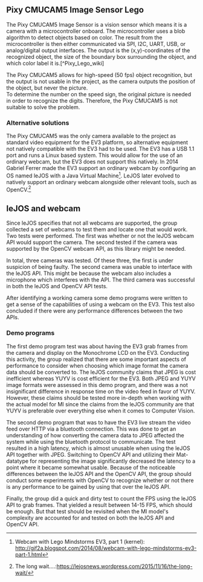 ## Pixy CMUCAM5 Image Sensor Lego
The Pixy CMUCAM5 Image Sensor is a vision sensor which means it is a camera with a microcontroller onboard. The microcontroller uses a blob algorithm to detect objects based on color. The result from the microcontroller is then either communicated via SPI, I2C, UART, USB, or analog/digital output interfaces. The output is the (x,y)-coordinates of the recognized object, the size of the boundary box surrounding the object, and which color label it is.[^Pixy_Lego_wiki]

The Pixy CMUCAM5 allows for high-speed (50 fps) object recognition, but the output is not usable in the project, as the camera outputs the position of the object, but never the picture.  
To determine the number on the speed sign, the original picture is needed in order to recognize the digits. Therefore, the Pixy CMUCAM5 is not suitable to solve the problem. 

### Alternative solutions
The Pixy CMUCAM5 was the only camera available to the project as standard video equipment for the EV3 platform, so alternative equipment not natively compatible with the EV3 had to be used.
The EV3 has a USB 1.1 port and runs a Linux based system. This would allow for the use of an ordinary webcam, but the EV3 does not support this natively.
In 2014 Gabriel Ferrer made the EV3 support an ordinary webcam by configuring an OS named leJOS with a Java Virtual Machine[^Webcam_with_Lego_Mindstorms_EV3].
LeJOS later evolved to natively support an ordinary webcam alongside other relevant tools, such as OpenCV.[^lejos_091_release]

## leJOS and webcam
Since leJOS specifies that not all webcams are supported, the group collected a set of webcams to test them and locate one that would work. Two tests were performed. The first was whether or not the leJOS webcam API would support the camera. 
The second tested if the camera was supported by the OpenCV webcam API, as this library might be needed.

In total, three cameras was tested.
Of these three, the first is under suspicion of being faulty.
The second camera was unable to interface with the leJOS API. This might be because the webcam also includes a microphone which interferes with the API.
The third camera was successful in both the leJOS and OpenCV API tests.

After identifying a working camera some demo programs were written to get a sense of the capabilities of using a webcam on the EV3. This test also concluded if there were any performance differences between the two APIs.

### Demo programs
The first demo program test was about having the EV3 grab frames from the camera and display on the Monochrome LCD on the EV3. Conducting this activity, the group realized that there are some important aspects of performance to consider when choosing which image format the camera data should be converted to. The leJOS community claims that JPEG is cost inefficient whereas YUYV is cost efficient for the EV3. Both JPEG and YUYV image formats were assessed in this demo program, and there was a not insignificant difference in response time on the video feed in favor of YUYV. However, these claims should be tested more in-depth when working with the actual model for MI since the claims from the leJOS community are that YUYV is preferable over everything else when it comes to Computer Vision.

The second demo program that was to have the EV3 live stream the video feed over HTTP via a bluetooth connection.
This was done to get an understanding of how converting the camera data to JPEG affected the system while using the bluetooth protocol to communicate.
The test resulted in a high latency, which is almost unusable when using the leJOS API together with JPEG. Switching to OpenCV API and utilizing their Mat-datatype for representing the image significantly decreased the latency to a point where it became somewhat usable.
Because of the noticeable differences between the leJOS API and the OpenCV API, the group should conduct some experiments with OpenCV to recognize whether or not there is any performance to be gained by using that over the leJOS API.

Finally, the group did a quick and dirty test to count the FPS using the leJOS API to grab frames. That yielded a result between 14-15 FPS, which should be enough. But that test should be revisited when the MI model's complexity are accounted for and tested on both the leJOS API and OpenCV API.


[^Webcam_with_Lego_Mindstorms_EV3]: Webcam with Lego Mindstorms EV3, part 1 (kernel): http://gjf2a.blogspot.com/2014/08/webcam-with-lego-mindstorms-ev3-part-1.html
[^lejos_091_release]: The long wait….:https://lejosnews.wordpress.com/2015/11/16/the-long-wait/
